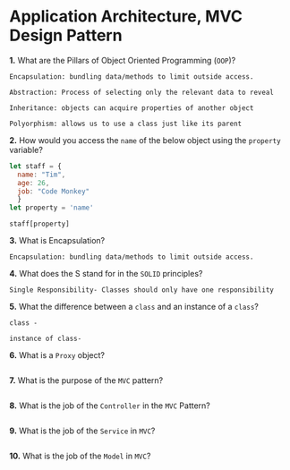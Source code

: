 # Application Architecture, MVC Design Pattern

**1.** What are the Pillars of Object Oriented Programming (`OOP`)?
<!-- enter you answer in the space below -->
```
Encapsulation: bundling data/methods to limit outside access.

Abstraction: Process of selecting only the relevant data to reveal

Inheritance: objects can acquire properties of another object

Polyorphism: allows us to use a class just like its parent

```
**2.** How would you access the `name` of the below object using the `property` variable?
```js
let staff = {
  name: "Tim",
  age: 26,
  job: "Code Monkey"
  }
let property = 'name'
```
<!-- enter you answer in the space below -->
```
staff[property]
```
**3.** What is Encapsulation?
<!-- enter you answer in the space below -->
```
Encapsulation: bundling data/methods to limit outside access.
```
**4.** What does the S stand for in the `SOLID` principles?
<!-- enter you answer in the space below -->
```
Single Responsibility- Classes should only have one responsibility
```
**5.** What the difference between a `class` and an instance of a `class`?
<!-- enter you answer in the space below -->
```
class -

instance of class- 
```
**6.** What is a `Proxy` object?
<!-- enter you answer in the space below -->
```

```

**7.** What is the purpose of the `MVC` pattern?
<!-- enter you answer in the space below -->
```

```
**8.** What is the job of the `Controller` in the `MVC` Pattern?
<!-- enter you answer in the space below -->
```

```

**9.** What is the job of the `Service` in `MVC`?
<!-- enter you answer in the space below -->
```

```
**10.** What is the job of the `Model` in `MVC`?
<!-- enter you answer in the space below -->
```

```

